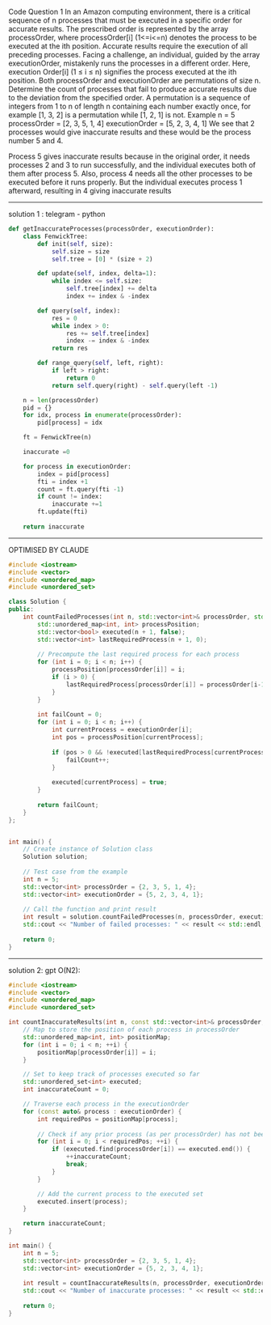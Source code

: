 Code Question 1
In an Amazon computing environment, there is a critical sequence of n processes that must be executed in a specific order for accurate results. The prescribed order is represented by the array processOrder, where processOrder[i] (1<=i<=n) denotes the process to be executed at the ith position. Accurate results require the execution of all preceding processes.
Facing a challenge, an individual, guided by the array executionOrder, mistakenly runs the processes in a different order. Here, execution Order[i] (1 ≤ i ≤ n) signifies the process executed at the ith position. Both processOrder and executionOrder are permutations of size n.
Determine the count of processes that fail to produce accurate results due to the deviation from the specified order.
A permutation is a sequence of integers from 1 to n of length n containing each number exactly once, for example [1, 3, 2] is a permutation while [1, 2, 1] is not.
Example
n = 5 processOrder = [2, 3, 5, 1, 4] executionOrder = [5, 2, 3, 4, 1]
We see that 2 processes would give inaccurate results and these would be the process number 5 and 4.

Process 5 gives inaccurate results because in the original order, it needs processes 2 and 3 to run successfully, and the individual executes both of them after process 5. Also, process 4 needs all the other processes to be executed before it runs properly. But the individual executes process 1 afterward, resulting in 4 giving inaccurate results

---
solution 1 : telegram - python

```py
def getInaccurateProcesses(processOrder, executionOrder):
    class FenwickTree:
        def init(self, size):
            self.size = size
            self.tree = [0] * (size + 2)  

        def update(self, index, delta=1):
            while index <= self.size:
                self.tree[index] += delta
                index += index & -index

        def query(self, index):
            res = 0
            while index > 0:
                res += self.tree[index]
                index -= index & -index
            return res

        def range_query(self, left, right):
            if left > right:
                return 0
            return self.query(right) - self.query(left -1)

    n = len(processOrder)
    pid = {}
    for idx, process in enumerate(processOrder):
        pid[process] = idx

    ft = FenwickTree(n)

    inaccurate =0

    for process in executionOrder:
        index = pid[process] 
        fti = index +1
        count = ft.query(fti -1)
        if count != index:
            inaccurate +=1
        ft.update(fti)
    
    return inaccurate
```
---
OPTIMISED BY CLAUDE

```c++
#include <iostream>
#include <vector>
#include <unordered_map>
#include <unordered_set>

class Solution {
public:
    int countFailedProcesses(int n, std::vector<int>& processOrder, std::vector<int>& executionOrder) {
        std::unordered_map<int, int> processPosition;
        std::vector<bool> executed(n + 1, false);
        std::vector<int> lastRequiredProcess(n + 1, 0);
        
        // Precompute the last required process for each process
        for (int i = 0; i < n; i++) {
            processPosition[processOrder[i]] = i;
            if (i > 0) {
                lastRequiredProcess[processOrder[i]] = processOrder[i-1];
            }
        }
        
        int failCount = 0;
        for (int i = 0; i < n; i++) {
            int currentProcess = executionOrder[i];
            int pos = processPosition[currentProcess];
            
            if (pos > 0 && !executed[lastRequiredProcess[currentProcess]]) {
                failCount++;
            }
            
            executed[currentProcess] = true;
        }
        
        return failCount;
    }
};


int main() {
    // Create instance of Solution class
    Solution solution;
    
    // Test case from the example
    int n = 5;
    std::vector<int> processOrder = {2, 3, 5, 1, 4};
    std::vector<int> executionOrder = {5, 2, 3, 4, 1};
    
    // Call the function and print result
    int result = solution.countFailedProcesses(n, processOrder, executionOrder);
    std::cout << "Number of failed processes: " << result << std::endl;
    
    return 0;
}

```

---
solution 2: gpt O(N2):

```c++
#include <iostream>
#include <vector>
#include <unordered_map>
#include <unordered_set>

int countInaccurateResults(int n, const std::vector<int>& processOrder, const std::vector<int>& executionOrder) {
    // Map to store the position of each process in processOrder
    std::unordered_map<int, int> positionMap;
    for (int i = 0; i < n; ++i) {
        positionMap[processOrder[i]] = i;
    }

    // Set to keep track of processes executed so far
    std::unordered_set<int> executed;
    int inaccurateCount = 0;

    // Traverse each process in the executionOrder
    for (const auto& process : executionOrder) {
        int requiredPos = positionMap[process];
        
        // Check if any prior process (as per processOrder) has not been executed yet
        for (int i = 0; i < requiredPos; ++i) {
            if (executed.find(processOrder[i]) == executed.end()) {
                ++inaccurateCount;
                break;
            }
        }

        // Add the current process to the executed set
        executed.insert(process);
    }

    return inaccurateCount;
}

int main() {
    int n = 5;
    std::vector<int> processOrder = {2, 3, 5, 1, 4};
    std::vector<int> executionOrder = {5, 2, 3, 4, 1};
    
    int result = countInaccurateResults(n, processOrder, executionOrder);
    std::cout << "Number of inaccurate processes: " << result << std::endl;
    
    return 0;
}

```